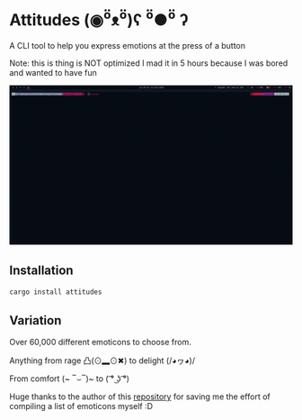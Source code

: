 # Attitudes (◉⁰̈ᴥ⁰̈)ʕ ⁰̈●⁰̈ ʔ

A CLI tool to help you express emotions at the press of a button


Note: this is thing is NOT optimized I mad it in 5 hours because I was bored and wanted to
have fun

![](preview.gif)

## Installation
```sh
cargo install attitudes
```

## Variation
Over 60,000 different emoticons to choose from. 

Anything from rage 凸(⊙▂⊙✖) to delight (/◕ヮ◕)/

From comfort (~ ‾⌣‾)~ to ( ͡° ͜ʖ ͡°) 


Huge thanks to the author of this [repository](https://github.com/ekohrt/emoticon_kaomoji_dataset) 
for saving me the effort of compiling a list of emoticons myself :D
